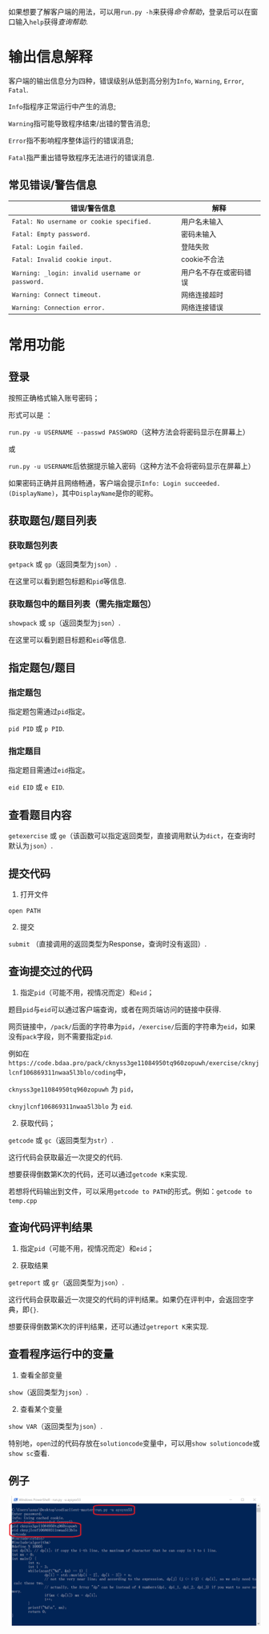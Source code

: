 如果想要了解客户端的用法，可以用`run.py -h`来获得*命令帮助*，登录后可以在窗口输入`help`获得*查询帮助*.

# 输出信息解释

客户端的输出信息分为四种，错误级别从低到高分别为`Info`, `Warning`, `Error`, `Fatal`.

`Info`指程序正常运行中产生的消息;

`Warning`指可能导致程序结束/出错的警告消息;

`Error`指不影响程序整体运行的错误消息;

`Fatal`指严重出错导致程序无法进行的错误消息.

## 常见错误/警告信息

|错误/警告信息|解释|
|-------------------------------|---------------------|
|`Fatal: No username or cookie specified.`|用户名未输入|
|`Fatal: Empty password.`|密码未输入|
|`Fatal: Login failed.`|登陆失败|
|`Fatal: Invalid cookie input.`|cookie不合法|
|`Warning: _login: invalid username or password.`|用户名不存在或密码错误|
|`Warning: Connect timeout.`|网络连接超时|
|`Warning: Connection error.`|网络连接错误|

# 常用功能

## 登录

按照正确格式输入账号密码；

形式可以是 ：

`run.py -u USERNAME --passwd PASSWORD`（这种方法会将密码显示在屏幕上）

或

`run.py -u USERNAME`后依据提示输入密码（这种方法不会将密码显示在屏幕上）

如果密码正确并且网络畅通，客户端会提示`Info: Login succeeded.(DisplayName)`，其中`DisplayName`是你的昵称。

## 获取题包/题目列表

### 获取题包列表

`getpack` 或 `gp`（返回类型为`json`）.

在这里可以看到题包标题和`pid`等信息.

### 获取题包中的题目列表（需先指定题包）

`showpack` 或 `sp`（返回类型为`json`）.

在这里可以看到题目标题和`eid`等信息.

## 指定题包/题目

### 指定题包

指定题包需通过`pid`指定。

`pid PID` 或 `p PID`.

### 指定题目

指定题目需通过`eid`指定。

`eid EID` 或 `e EID`.

## 查看题目内容

`getexercise` 或 `ge`（该函数可以指定返回类型，直接调用默认为`dict`，在查询时默认为`json`）.

## 提交代码

1. 打开文件

`open PATH`

2. 提交

`submit` （直接调用的返回类型为Response，查询时没有返回）.

## 查询提交过的代码

1. 指定`pid`（可能不用，视情况而定）和`eid`；

题目`pid`与`eid`可以通过客户端查询，或者在网页端访问的链接中获得.

网页链接中，`/pack/`后面的字符串为`pid`，`/exercise/`后面的字符串为`eid`，如果没有`pack`字段，则不需要指定`pid`.

例如在`https://code.bdaa.pro/pack/cknyss3ge11084950tq960zopuwh/exercise/cknyjlcnf106869311nwaa5l3blo/coding`中，

`cknyss3ge11084950tq960zopuwh` 为 `pid`，

`cknyjlcnf106869311nwaa5l3blo` 为 `eid`.

2. 获取代码；

`getcode` 或 `gc`（返回类型为`str`）.

这行代码会获取最近一次提交的代码.

想要获得倒数第K次的代码，还可以通过`getcode K`来实现.

若想将代码输出到文件，可以采用`getcode to PATH`的形式。例如：`getcode to temp.cpp`

## 查询代码评判结果

1. 指定`pid`（可能不用，视情况而定）和`eid`；

2. 获取结果

`getreport` 或 `gr`（返回类型为`json`）.

这行代码会获取最近一次提交的代码的评判结果。如果仍在评判中，会返回空字典，即`{}`.

想要获得倒数第K次的评判结果，还可以通过`getreport K`来实现.

## 查看程序运行中的变量

1. 查看全部变量

`show`（返回类型为`json`）.

2. 查看某个变量

`show VAR`（返回类型为`json`）.

特别地，`open`过的代码存放在`solutioncode`变量中，可以用`show solutioncode`或`show sc`查看.

## 例子

![avatar](./help/example.png)

